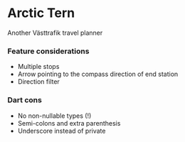 # Arctic Tern

Another Västtrafik travel planner

### Feature considerations
- Multiple stops
- Arrow pointing to the compass direction of end station
- Direction filter

### Dart cons
- No non-nullable types (!)
- Semi-colons and extra parenthesis
- Underscore instead of private
